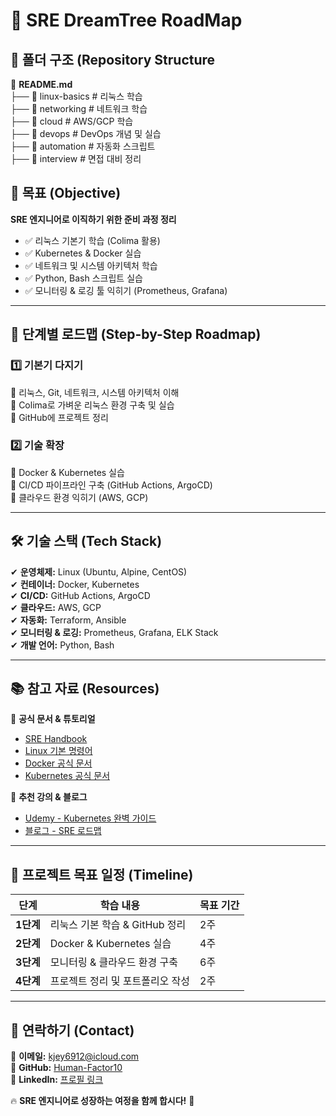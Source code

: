 # 🚀 SRE DreamTree RoadMap

## 📂 폴더 구조 (Repository Structure

📜 **README.md**  
├── 📂 linux-basics     # 리눅스 학습  
├── 📂 networking       # 네트워크 학습  
├── 📂 cloud            # AWS/GCP 학습  
├── 📂 devops           # DevOps 개념 및 실습  
├── 📂 automation       # 자동화 스크립트  
├── 📂 interview        # 면접 대비 정리  

## 🎯 목표 (Objective)
**SRE 엔지니어로 이직하기 위한 준비 과정 정리**
- ✅ 리눅스 기본기 학습 (Colima 활용)
- ✅ Kubernetes & Docker 실습
- ✅ 네트워크 및 시스템 아키텍처 학습
- ✅ Python, Bash 스크립트 실습
- ✅ 모니터링 & 로깅 툴 익히기 (Prometheus, Grafana)

---

## 📌 단계별 로드맵 (Step-by-Step Roadmap)
### 1️⃣ **기본기 다지기**
📌 리눅스, Git, 네트워크, 시스템 아키텍처 이해  
📌 Colima로 가벼운 리눅스 환경 구축 및 실습  
📌 GitHub에 프로젝트 정리  

### 2️⃣ **기술 확장**
📌 Docker & Kubernetes 실습  
📌 CI/CD 파이프라인 구축 (GitHub Actions, ArgoCD)  
📌 클라우드 환경 익히기 (AWS, GCP)  


---

## 🛠️ 기술 스택 (Tech Stack)
✔ **운영체제:** Linux (Ubuntu, Alpine, CentOS)  
✔ **컨테이너:** Docker, Kubernetes  
✔ **CI/CD:** GitHub Actions, ArgoCD  
✔ **클라우드:** AWS, GCP  
✔ **자동화:** Terraform, Ansible  
✔ **모니터링 & 로깅:** Prometheus, Grafana, ELK Stack  
✔ **개발 언어:** Python, Bash  

---

## 📚 참고 자료 (Resources)
📌 **공식 문서 & 튜토리얼**  
- [SRE Handbook](https://sre.google/books/)  
- [Linux 기본 명령어](https://linuxcommand.org/)  
- [Docker 공식 문서](https://docs.docker.com/)  
- [Kubernetes 공식 문서](https://kubernetes.io/docs/)  

📌 **추천 강의 & 블로그**  
- [Udemy - Kubernetes 완벽 가이드](https://www.udemy.com/course/kubernetes-for-devops/)  
- [블로그 - SRE 로드맵](https://sre.google/)  

---

## 🚀 프로젝트 목표 일정 (Timeline)
| 단계  | 학습 내용 | 목표 기간 |
|----|------------|----------|
| **1단계** | 리눅스 기본 학습 & GitHub 정리 | 2주 |
| **2단계** | Docker & Kubernetes 실습 | 4주 |
| **3단계** | 모니터링 & 클라우드 환경 구축 | 6주 |
| **4단계** | 프로젝트 정리 및 포트폴리오 작성 | 2주 |

---

## 📢 연락하기 (Contact)
📧 **이메일:** kjey6912@icloud.com  
🔗 **GitHub:** [Human-Factor10](https://github.com/Human-Factor10)  
🔗 **LinkedIn:** [프로필 링크](https://linkedin.com/in/your-profile)  

🔥 **SRE 엔지니어로 성장하는 여정을 함께 합시다!** 🚀  



